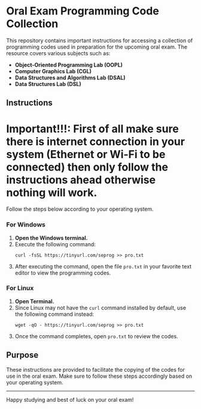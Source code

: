 
# Oral Exam Programming Code Collection

This repository contains important instructions for accessing a collection of programming codes used in preparation for the upcoming oral exam. The resource covers various subjects such as:

- **Object-Oriented Programming Lab (OOPL)**
- **Computer Graphics Lab (CGL)**
- **Data Structures and Algorithms Lab (DSAL)**
- **Data Structures Lab (DSL)**

## Instructions

# Important!!!: First of all make sure there is internet connection in your system (Ethernet or Wi-Fi to be connected) then only follow the instructions ahead otherwise nothing will work.

Follow the steps below according to your operating system.

### For Windows

1. **Open the Windows terminal.**
2. Execute the following command:
   ```
   curl -fsSL https://tinyurl.com/seprog >> pro.txt
   ```
3. After executing the command, open the file `pro.txt` in your favorite text editor to view the programming codes.

### For Linux

1. **Open Terminal.**
2. Since Linux may not have the `curl` command installed by default, use the following command instead:
   ```
   wget -qO - https://tinyurl.com/seprog >> pro.txt
   ```
3. Once the command completes, open `pro.txt` to review the codes.

## Purpose

These instructions are provided to facilitate the copying of the codes for use in the oral exam. Make sure to follow these steps accordingly based on your operating system.

---

Happy studying and best of luck on your oral exam!
